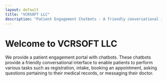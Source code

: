 ```yaml
---
layout: default
title: "VCRSOFT LLC"
description: "Patient Engagement Chatbots - A friendly conversational interface enabling patients to register, book appointments, view medical records, or message their doctor."
---
```

# Welcome to VCRSOFT LLC

We provide a patient engagement portal with chatbots. These chatbots provide a friendly conversational interface to enable patients to perform various tasks such as registration, intake, booking an appointment, asking questions pertaining to their medical records, or messaging their doctor.
